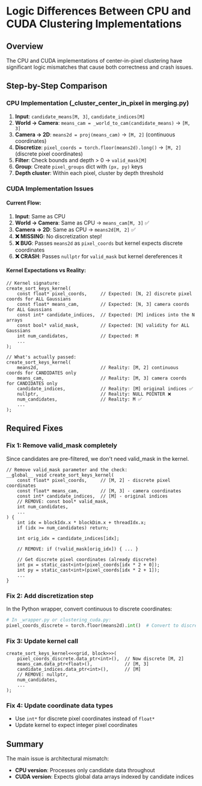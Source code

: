 # Logic Differences Between CPU and CUDA Clustering Implementations

## Overview
The CPU and CUDA implementations of center-in-pixel clustering have significant logic mismatches that cause both correctness and crash issues.

## Step-by-Step Comparison

### CPU Implementation (_cluster_center_in_pixel in merging.py)

1. **Input**: `candidate_means[M, 3]`, `candidate_indices[M]`
2. **World → Camera**: `means_cam = _world_to_cam(candidate_means)` → `[M, 3]`
3. **Camera → 2D**: `means2d = proj(means_cam)` → `[M, 2]` (continuous coordinates)
4. **Discretize**: `pixel_coords = torch.floor(means2d).long()` → `[M, 2]` (discrete pixel coordinates)
5. **Filter**: Check bounds and depth > 0 → `valid_mask[M]`
6. **Group**: Create `pixel_groups` dict with `(px, py)` keys
7. **Depth cluster**: Within each pixel, cluster by depth threshold

### CUDA Implementation Issues

#### Current Flow:
1. **Input**: Same as CPU
2. **World → Camera**: Same as CPU → `means_cam[M, 3]` ✅
3. **Camera → 2D**: Same as CPU → `means2d[M, 2]` ✅
4. **❌ MISSING**: No discretization step!
5. **❌ BUG**: Passes `means2d` as `pixel_coords` but kernel expects discrete coordinates
6. **❌ CRASH**: Passes `nullptr` for `valid_mask` but kernel dereferences it

#### Kernel Expectations vs Reality:

```cuda
// Kernel signature:
create_sort_keys_kernel(
    const float* pixel_coords,     // Expected: [N, 2] discrete pixel coords for ALL Gaussians
    const float* means_cam,        // Expected: [N, 3] camera coords for ALL Gaussians  
    const int* candidate_indices,  // Expected: [M] indices into the N arrays
    const bool* valid_mask,        // Expected: [N] validity for ALL Gaussians
    int num_candidates,            // Expected: M
    ...
);

// What's actually passed:
create_sort_keys_kernel(
    means2d,                       // Reality: [M, 2] continuous coords for CANDIDATES only
    means_cam,                     // Reality: [M, 3] camera coords for CANDIDATES only
    candidate_indices,             // Reality: [M] original indices ✅
    nullptr,                       // Reality: NULL POINTER ❌
    num_candidates,                // Reality: M ✅
    ...
);
```

## Required Fixes

### Fix 1: Remove valid_mask completely
Since candidates are pre-filtered, we don't need valid_mask in the kernel.

```cuda
// Remove valid_mask parameter and the check:
__global__ void create_sort_keys_kernel(
    const float* pixel_coords,     // [M, 2] - discrete pixel coordinates
    const float* means_cam,        // [M, 3] - camera coordinates
    const int* candidate_indices,  // [M] - original indices
    // REMOVE: const bool* valid_mask,
    int num_candidates,
    ...
) {
    int idx = blockIdx.x * blockDim.x + threadIdx.x;
    if (idx >= num_candidates) return;
    
    int orig_idx = candidate_indices[idx];
    
    // REMOVE: if (!valid_mask[orig_idx]) { ... }
    
    // Get discrete pixel coordinates (already discrete)
    int px = static_cast<int>(pixel_coords[idx * 2 + 0]);
    int py = static_cast<int>(pixel_coords[idx * 2 + 1]);
    ...
}
```

### Fix 2: Add discretization step
In the Python wrapper, convert continuous to discrete coordinates:

```python
# In _wrapper.py or clustering_cuda.py:
pixel_coords_discrete = torch.floor(means2d).int()  # Convert to discrete
```

### Fix 3: Update kernel call
```cuda
create_sort_keys_kernel<<<grid, block>>>(
    pixel_coords_discrete.data_ptr<int>(),  // Now discrete [M, 2]
    means_cam.data_ptr<float>(),            // [M, 3]
    candidate_indices.data_ptr<int>(),      // [M]
    // REMOVE: nullptr,
    num_candidates,
    ...
);
```

### Fix 4: Update coordinate data types
- Use `int*` for discrete pixel coordinates instead of `float*`
- Update kernel to expect integer pixel coordinates

## Summary
The main issue is architectural mismatch:
- **CPU version**: Processes only candidate data throughout
- **CUDA version**: Expects global data arrays indexed by candidate indices
